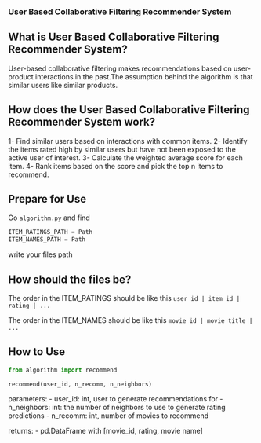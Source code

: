 ### User Based Collaborative Filtering Recommender System

## What is User Based Collaborative Filtering Recommender System?

User-based collaborative filtering makes recommendations based on user-product interactions in the past.The assumption behind the algorithm is that similar users like similar products.

## How does the User Based Collaborative Filtering Recommender System work?

1- Find similar users based on interactions with common items.
2- Identify the items rated high by similar users but have not been exposed to the active user of interest.
3- Calculate the weighted average score for each item.
4- Rank items based on the score and pick the top n items to recommend.

## Prepare for Use

Go `algorithm.py` and find

```py
ITEM_RATINGS_PATH = Path
ITEM_NAMES_PATH = Path
```

write your files path

## How should the files be?

The order in the ITEM_RATINGS should be like this
`user id | item id | rating | ...`

The order in the ITEM_NAMES should be like this
`movie id | movie title | ...`

## How to Use

```py
from algorithm import recommend

recommend(user_id, n_recomm, n_neighbors)

```

parameters:
    - user_id: int, user to generate recommendations for
    - n_neighbors: int: the number of neighbors to use to generate rating predictions
    - n_recomm: int, number of movies to recommend

returns:
    - pd.DataFrame with [movie_id, rating, movie name]
